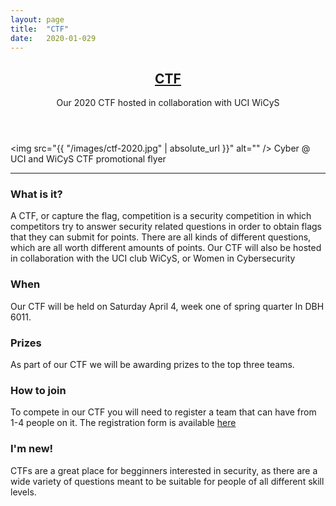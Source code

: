 ```yaml
---
layout: page
title:  "CTF"
date:   2020-01-029
---
```

<header class="major">
  <h2><a href="#">CTF</a></h2>
  <p>Our 2020 CTF hosted in collaboration with UCI WiCyS
  </p>
</header>

<span class="image fit"><img src="{{ "/images/ctf-2020.jpg" | absolute_url }}" alt="" /></span>
Cyber @ UCI and WiCyS CTF promotional flyer

<hr />

### What is it?

A CTF, or capture the flag, competition is a security competition in which competitors try to answer security related 
questions in order to obtain flags that they can submit for points. There are all kinds of different questions, which 
are all worth different amounts of points. Our CTF will also be hosted in collaboration with the UCI club WiCyS, or
Women in Cybersecurity


### When 

Our CTF will be held on Saturday April 4, week one of spring quarter In DBH 6011.

### Prizes

As part of our CTF we will be awarding prizes to the top three teams.

### How to join

To compete in our CTF you will need to register a team that can have from 1-4 people on it. The registration form is
available <a href="https://forms.gle/4MrYUSNAYT7aEqs39">
here
</a>

### I'm new!
CTFs are a great place for begginners interested in security, as there are a wide variety of questions meant to
be suitable for people of all different skill levels.